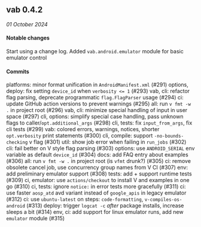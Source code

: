 ## vab 0.4.2
*01 October 2024*

#### Notable changes

Start using a change log.
Added `vab.android.emulator` module for basic emulator control

#### Commits

platforms: minor format unification in `AndroidManifest.xml` (#291)
options, deploy: fix setting `device_id` when `verbosity <= 1` (#293)
vab, cli: refactor flag parsing, deprecate programmatic `flag.FlagParser` usage (#294)
ci: update GitHub action versions to prevent warnings (#295)
all: run `v fmt -w .` in project root (#296)
vab, cli: minimize special handling of input in user space (#297)
cli, options: simplify special case handling, pass unknown flags to caller/`opt.additional_args` (#298)
cli, tests: fix `input_from_args`, fix cli tests (#299)
vab: colored errors, warnings, notices, shorter `opt.verbosity` print statements (#300)
cli, compile: support `-no-bounds-checking` v flag (#301)
util: show job error when failing in `run_jobs` (#302)
cli: fail better on V style flag parsing (#303)
options: use `ANDROID_SERIAL` env variable as default `device_id` (#304)
docs: add FAQ entry about examples (#306)
all: run `v fmt -w .` in project root (is `vfmt` drunk?) (#305)
ci: remove obsolete cancel job, use concurrency group names from V CI (#307)
env: add preliminary emulator support (#308)
tests: add + support runtime tests (#309)
ci, emulator: use `actions/checkout` to install V and examples in one go (#310)
ci, tests: ignore `notice:` in error tests more gracefully (#311)
ci: use faster `aosp_atd` avd variant instead of `google_apis` in legacy emulator (#312)
ci: use `ubuntu-latest` on steps: `code-formatting`, `v-compiles-os-android` (#313)
deploy: trigger `logcat -c` *after* package installs, increase sleeps a bit (#314)
env, ci: add support for linux emulator runs, add new `emulator` module (#315)
